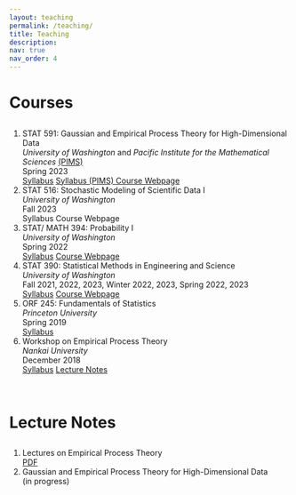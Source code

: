 ```yaml
---
layout: teaching
permalink: /teaching/
title: Teaching
description:
nav: true
nav_order: 4
---
```


 <div class="container mt-5">
        <h1 class="post-title"> Courses </h1>
        <div class="teaching">
            <h2 class="courses"> </h2>
            <ol class="courses">
                <li>
                    <div class="row">
                        <div class="col-sm-1 d-none d-lg-block abbr"></div>
                        <div id="STAT591" class="col-sm-11">
                            <div class="title">STAT 591: Gaussian and Empirical Process Theory for High-Dimensional Data</div>
                           <div class="where">
                                 <em> University of Washington</em> and <em>Pacific Institute for the Mathematical Sciences</em> <a href = "https://www.pims.math.ca" target="_new">(PIMS) </a>
                            </div>
                            <div class="when">
                                 Spring
                              2023
                            </div>
                            <div class="links">
                                    <a href="/assets/pdf/STAT 591 - Syllabus.pdf" class="btn btn-sm z-depth-0" role="button" rel="external nofollow noopener" target="_blank">Syllabus</a>
                                    <a href="https://courses.pims.math.ca/tag/2022-2023/" class="btn btn-sm z-depth-0" role="button" rel="external nofollow noopener" target="_blank">Syllabus (PIMS) </a>   
                                    <a href="https://canvas.uw.edu/courses/1635483" class="btn btn-sm z-depth-0" role="button" rel="external nofollow noopener" target="_blank">Course Webpage </a>   
                            </div>
                        </div>
                    </div>
                </li>
                <li>
                    <div class="row">
                        <div class="col-sm-1 d-none d-lg-block abbr"></div>
                        <div id="STAT516" class="col-sm-11">
                            <div class="title">STAT 516: Stochastic Modeling of Scientific Data I</div>
                            <div class="where">
                                 <em> University of Washington </em>
                            </div>
                            <div class="when">
                                 Fall
                              2023
                            </div>
                            <div class="links">
                                    <a class="btn btn-sm z-depth-0" role="button" target="_blank">Syllabus</a>
                                    <a class="btn btn-sm z-depth-0" role="button" target="_blank">Course Webpage </a>   
                            </div>
                        </div>
                    </div>
                </li>
                <li>
                    <div class="row">
                        <div class="col-sm-1 d-none d-lg-block abbr"></div>
                        <div id="STAT394" class="col-sm-11">
                            <div class="title">STAT/ MATH 394: Probability I</div>
                            <div class="where">
                                 <em> University of Washington </em>
                            </div>
                            <div class="when">
                                 Spring 2022
                            </div>
                            <div class="links">
                                    <a href="/assets/pdf/STAT 394 - Syllabus.pdf" class="btn btn-sm z-depth-0" role="button" rel="external nofollow noopener" target="_blank">Syllabus</a>
                                    <a href="https://canvas.uw.edu/courses/1548372" class="btn btn-sm z-depth-0" role="button" rel="external nofollow noopener" target="_blank">Course Webpage </a>   
                            </div>
                        </div>
                    </div>
                </li>
                 <li>
                    <div class="row">
                        <div class="col-sm-1 d-none d-lg-block abbr"></div>
                        <div id="STAT390" class="col-sm-11">
                            <div class="title">STAT 390: Statistical Methods in Engineering and Science</div>
                            <div class="where">
                                 <em> University of Washington </em>
                            </div>
                            <div class="when">
                                 Fall 2021, 2022, 2023, Winter 2022, 2023, Spring 2022, 2023
                            </div>
                            <div class="links">
                                    <a href="/assets/pdf/STAT 390 - Syllabus - long version-2.pdf" class="btn btn-sm z-depth-0" role="button" rel="external nofollow noopener" target="_blank">Syllabus</a>
                                    <a href="https://canvas.uw.edu/courses/1635461" class="btn btn-sm z-depth-0" role="button" rel="external nofollow noopener" target="_blank">Course Webpage </a>   
                            </div>
                        </div>
                    </div>
                </li>
                  <li>
                    <div class="row">
                        <div class="col-sm-1 d-none d-lg-block abbr"></div>
                        <div id="ORF245" class="col-sm-11">
                            <div class="title">ORF 245: Fundamentals of Statistics</div>
                            <div class="where">
                                 <em> Princeton University </em>
                            </div>
                            <div class="when">
                                 Spring 2019
                            </div>
                            <div class="links">
                                    <a href="/assets/pdf/ORF 245_Syllabus_Updated.pdf" class="btn btn-sm z-depth-0" role="button" rel="external nofollow noopener" target="_blank">Syllabus</a>
                            </div>
                        </div>
                    </div>
                </li>
                  <li>
                    <div class="row">
                        <div class="col-sm-1 d-none d-lg-block abbr"></div>
                        <div id="Nankai" class="col-sm-11">
                            <div class="title">Workshop on Empirical Process Theory</div>
                            <div class="where">
                                 <em> Nankai University </em>
                            </div>  
                            <div class="when">
                                 December 2018
                            </div>
                            <div class="links">
                                    <a href="https://stat.nankai.edu.cn/2018/1126/c12333a129526/page.htm" class="btn btn-sm z-depth-0" role="button" rel="external nofollow noopener" target="_blank">Syllabus</a>
                                     <a href="/assets/pdf/empirical-proc-all-lectures.pdf" class="btn btn-sm z-depth-0" role="button" rel="external nofollow noopener" target="_blank">Lecture Notes</a>
                            </div>
                        </div>
                    </div>
                </li>
            </ol>
        </div>
  <p>
  <br>
   </p>
        <h1 class="post-title"> Lecture Notes </h1>
        <div class="teaching">
            <h2 class="courses"> </h2>
            <ol class="courses">
                <li>
                 <div class="row">
                        <div class="col-sm-1 d-none d-lg-block abbr"></div>
                        <div id="Notes" class="col-sm-11">
                            <div class="title">Lectures on Empirical Process Theory</div>
                            <div class="links">
                                    <a href="/assets/pdf/empirical-proc-all-lectures.pdf" class="btn btn-sm z-depth-0" role="button" rel="external nofollow noopener" target="_blank">PDF</a>
                            </div>
                        </div>
                    </div>
                </li>
                 <li>
                    <div class="row">
                        <div class="col-sm-1 d-none d-lg-block abbr"></div>
                        <div id="Notes" class="col-sm-11">
                            <div class="title">Gaussian and Empirical Process Theory for High-Dimensional Data</div>
                         <div class="where">
                                 (in progress)
                         </div>  
                        </div>
                    </div>
                </li>
            </ol>
        </div>
    </div>
